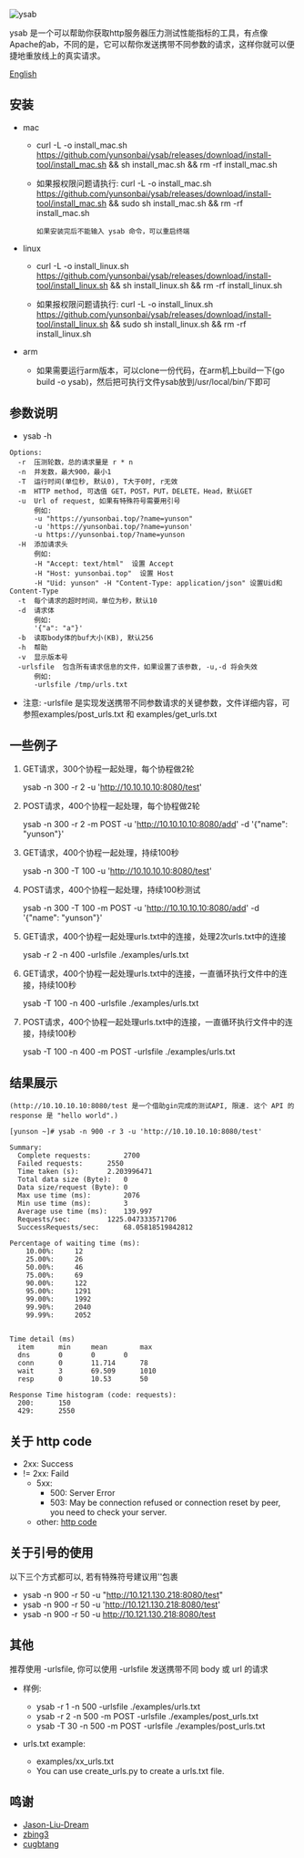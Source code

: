 
![ysab](https://github.com/yunsonbai/ysab/blob/master/ysab2.jpeg)

ysab 是一个可以帮助你获取http服务器压力测试性能指标的工具，有点像Apache的ab，不同的是，它可以帮你发送携带不同参数的请求，这样你就可以便捷地重放线上的真实请求。

[English](./README-ENGLISH.md)

## 安装
* mac

    * curl -L -o install_mac.sh https://github.com/yunsonbai/ysab/releases/download/install-tool/install_mac.sh && sh install_mac.sh && rm -rf install_mac.sh

    * 如果报权限问题请执行: curl -L -o install_mac.sh https://github.com/yunsonbai/ysab/releases/download/install-tool/install_mac.sh && sudo sh install_mac.sh && rm -rf install_mac.sh

        ```如果安装完后不能输入 ysab 命令，可以重启终端```

* linux

    * curl -L -o install_linux.sh https://github.com/yunsonbai/ysab/releases/download/install-tool/install_linux.sh && sh install_linux.sh && rm -rf install_linux.sh

    * 如果报权限问题请执行: curl -L -o install_linux.sh https://github.com/yunsonbai/ysab/releases/download/install-tool/install_linux.sh && sudo sh install_linux.sh && rm -rf install_linux.sh

* arm
    * 如果需要运行arm版本，可以clone一份代码，在arm机上build一下(go build -o ysab)，然后把可执行文件ysab放到/usr/local/bin/下即可

## 参数说明
* ysab -h

```
Options:
  -r  压测轮数，总的请求量是 r * n
  -n  并发数，最大900，最小1
  -T  运行时间(单位秒, 默认0), T大于0时, r无效
  -m  HTTP method, 可选值 GET，POST，PUT，DELETE，Head，默认GET
  -u  Url of request, 如果有特殊符号需要用引号
      例如: 
      -u "https://yunsonbai.top/?name=yunson"
      -u 'https://yunsonbai.top/?name=yunson'
      -u https://yunsonbai.top/?name=yunson
  -H  添加请求头
      例如:
      -H "Accept: text/html"  设置 Accept
      -H "Host: yunsonbai.top"  设置 Host
      -H "Uid: yunson" -H "Content-Type: application/json" 设置Uid和Content-Type
  -t  每个请求的超时时间，单位为秒，默认10
  -d  请求体 
      例如:
      '{"a": "a"}'
  -b  读取body体的buf大小(KB), 默认256
  -h  帮助
  -v  显示版本号
  -urlsfile  包含所有请求信息的文件，如果设置了该参数, -u,-d 将会失效
      例如:
      -urlsfile /tmp/urls.txt
```

* 注意: -urlsfile 是实现发送携带不同参数请求的关键参数，文件详细内容，可参照examples/post_urls.txt 和 examples/get_urls.txt

## 一些例子
1. GET请求，300个协程一起处理，每个协程做2轮

    ysab -n 300 -r 2 -u 'http://10.10.10.10:8080/test'

2. POST请求，400个协程一起处理，每个协程做2轮
  
    ysab -n 300 -r 2 -m POST -u 'http://10.10.10.10:8080/add' -d '{"name": "yunson"}'

3. GET请求，400个协程一起处理，持续100秒
  
    ysab -n 300 -T 100 -u 'http://10.10.10.10:8080/test'

4. POST请求，400个协程一起处理，持续100秒测试

    ysab -n 300 -T 100 -m POST -u 'http://10.10.10.10:8080/add' -d '{"name": "yunson"}'

5. GET请求，400个协程一起处理urls.txt中的连接，处理2次urls.txt中的连接

    ysab -r 2 -n 400 -urlsfile ./examples/urls.txt

6. GET请求，400个协程一起处理urls.txt中的连接，一直循环执行文件中的连接，持续100秒

    ysab -T 100 -n 400 -urlsfile ./examples/urls.txt

7. POST请求，400个协程一起处理urls.txt中的连接，一直循环执行文件中的连接，持续100秒

    ysab -T 100 -n 400 -m POST -urlsfile ./examples/urls.txt

## 结果展示
```
(http://10.10.10.10:8080/test 是一个借助gin完成的测试API, 限速. 这个 API 的 response 是 "hello world".)

[yunson ~]# ysab -n 900 -r 3 -u 'http://10.10.10.10:8080/test'

Summary:
  Complete requests:		2700
  Failed requests:		2550
  Time taken (s):		2.203996471
  Total data size (Byte):	0
  Data size/request (Byte):	0
  Max use time (ms):		2076
  Min use time (ms):		3
  Average use time (ms):	139.997
  Requests/sec:			1225.047333571706
  SuccessRequests/sec:		68.05818519842812

Percentage of waiting time (ms):
    10.00%:		12
    25.00%:		26
    50.00%:		46
    75.00%:		69
    90.00%:		122
    95.00%:		1291
    99.00%:		1992
    99.90%:		2040
    99.99%:		2052


Time detail (ms)
  item		min		mean		max
  dns		0		0		0
  conn		0		11.714		78
  wait		3		69.509		1010
  resp		0		10.53		50

Response Time histogram (code: requests):
  200:		150
  429:		2550
```

## 关于 http code
* 2xx: Success
* != 2xx: Faild
    * 5xx:
        * 500: Server Error
        * 503: May be connection refused or connection reset by peer, you need to check your server.
    * other: [http code](https://en.wikipedia.org/wiki/List_of_HTTP_status_codes)

## 关于引号的使用
以下三个方式都可以, 若有特殊符号建议用''包裹
* ysab -n 900 -r 50 -u "http://10.121.130.218:8080/test"
* ysab -n 900 -r 50 -u 'http://10.121.130.218:8080/test'
* ysab -n 900 -r 50 -u http://10.121.130.218:8080/test

## 其他
推荐使用 -urlsfile, 你可以使用 -urlsfile 发送携带不同 body 或 url 的请求

* 样例:
	* ysab -r 1 -n 500 -urlsfile ./examples/urls.txt
    * ysab -r 2 -n 500 -m POST -urlsfile ./examples/post_urls.txt
    * ysab -T 30 -n 500 -m POST -urlsfile ./examples/post_urls.txt

* urls.txt example:
	* examples/xx_urls.txt
	* You can use create_urls.py to create a urls.txt file.


## 鸣谢
* [Jason-Liu-Dream](https://github.com/Jason-Liu-Dream)
* [zbing3](https://github.com/zbing3)
* [cugbtang](https://github.com/cugbtang)
